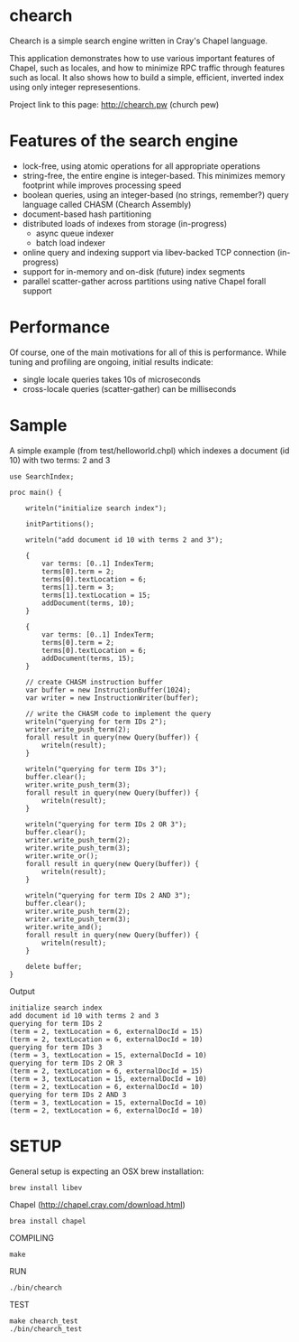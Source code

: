 # chearch

Chearch is a simple search engine written in Cray's Chapel language.

This application demonstrates how to use various important features of Chapel,
such as locales, and how to minimize RPC traffic through features such as local. 
It also shows how to build a simple, efficient, inverted index using only integer represesentions.

Project link to this page: http://chearch.pw (church pew)

Features of the search engine
=============================

* lock-free, using atomic operations for all appropriate operations
* string-free, the entire engine is integer-based.  This minimizes memory footprint while improves processing speed
* boolean queries, using an integer-based (no strings, remember?) query language called CHASM (Chearch Assembly)
* document-based hash partitioning
* distributed loads of indexes from storage (in-progress)
	* async queue indexer
	* batch load indexer
* online query and indexing support via libev-backed TCP connection (in-progress)
* support for in-memory and on-disk (future) index segments
* parallel scatter-gather across partitions using native Chapel forall support

Performance
===========

Of course, one of the main motivations for all of this is performance.  While tuning and profiling are ongoing, initial results indicate:

* single locale queries takes 10s of microseconds
* cross-locale queries (scatter-gather) can be milliseconds

Sample
============

A simple example (from test/helloworld.chpl) which indexes a document (id 10) with two terms: 2 and 3

    use SearchIndex;

    proc main() {

        writeln("initialize search index");

        initPartitions();

        writeln("add document id 10 with terms 2 and 3");

        {
            var terms: [0..1] IndexTerm;
            terms[0].term = 2;
            terms[0].textLocation = 6;
            terms[1].term = 3;
            terms[1].textLocation = 15;
            addDocument(terms, 10);
        }

        {
            var terms: [0..1] IndexTerm;
            terms[0].term = 2;
            terms[0].textLocation = 6;
            addDocument(terms, 15);
        }

        // create CHASM instruction buffer
        var buffer = new InstructionBuffer(1024);
        var writer = new InstructionWriter(buffer);

        // write the CHASM code to implement the query
        writeln("querying for term IDs 2");
        writer.write_push_term(2);
        forall result in query(new Query(buffer)) {
            writeln(result);
        }

        writeln("querying for term IDs 3");
        buffer.clear();
        writer.write_push_term(3);
        forall result in query(new Query(buffer)) {
            writeln(result);
        }

        writeln("querying for term IDs 2 OR 3");
        buffer.clear();
        writer.write_push_term(2);
        writer.write_push_term(3);
        writer.write_or();
        forall result in query(new Query(buffer)) {
            writeln(result);
        }

        writeln("querying for term IDs 2 AND 3");
        buffer.clear();
        writer.write_push_term(2);
        writer.write_push_term(3);
        writer.write_and();
        forall result in query(new Query(buffer)) {
            writeln(result);
        }

        delete buffer;
    }


Output

    initialize search index
    add document id 10 with terms 2 and 3
    querying for term IDs 2
    (term = 2, textLocation = 6, externalDocId = 15)
    (term = 2, textLocation = 6, externalDocId = 10)
    querying for term IDs 3
    (term = 3, textLocation = 15, externalDocId = 10)
    querying for term IDs 2 OR 3
    (term = 2, textLocation = 6, externalDocId = 15)
    (term = 3, textLocation = 15, externalDocId = 10)
    (term = 2, textLocation = 6, externalDocId = 10)
    querying for term IDs 2 AND 3
    (term = 3, textLocation = 15, externalDocId = 10)
    (term = 2, textLocation = 6, externalDocId = 10)

SETUP
=====

General setup is expecting an OSX brew installation:

    brew install libev
    
Chapel (http://chapel.cray.com/download.html)

	brea install chapel

COMPILING

    make

RUN

    ./bin/chearch

TEST

    make chearch_test
    ./bin/chearch_test
